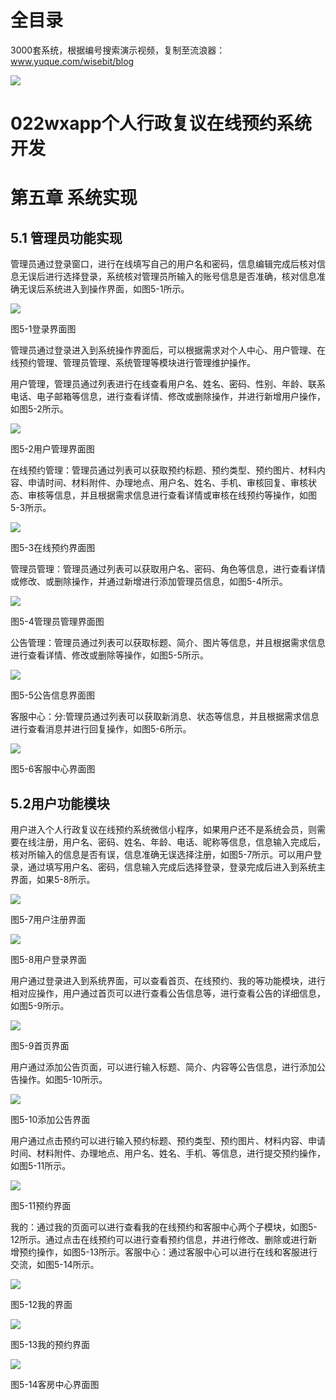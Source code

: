 # 全目录

3000套系统，根据编号搜索演示视频，复制至流浪器：www.yuque.com/wisebit/blog


![](https://bitwise.oss-cn-heyuan.aliyuncs.com/2024/11/06/qq_wechat.png)
# 022wxapp个人行政复议在线预约系统开发
# 第五章 系统实现
## 5.1 管理员功能实现
管理员通过登录窗口，进行在线填写自己的用户名和密码，信息编辑完成后核对信息无误后进行选择登录，系统核对管理员所输入的账号信息是否准确，核对信息准确无误后系统进入到操作界面，如图5-1所示。

![](/md/blog.010.png)

图5-1登录界面图

管理员通过登录进入到系统操作界面后，可以根据需求对个人中心、用户管理、在线预约管理、管理员管理、系统管理等模块进行管理维护操作。

用户管理，管理员通过列表进行在线查看用户名、姓名、密码、性别、年龄、联系电话、电子邮箱等信息，进行查看详情、修改或删除操作，并进行新增用户操作，如图5-2所示。

![](/md/blog.011.png)

图5-2用户管理界面图

在线预约管理：管理员通过列表可以获取预约标题、预约类型、预约图片、材料内容、申请时间、材料附件、办理地点、用户名、姓名、手机、审核回复、审核状态、审核等信息，并且根据需求信息进行查看详情或审核在线预约等操作，如图5-3所示。

![](/md/blog.012.png)

图5-3在线预约界面图

管理员管理：管理员通过列表可以获取用户名、密码、角色等信息，进行查看详情或修改、或删除操作，并通过新增进行添加管理员信息，如图5-4所示。

![](/md/blog.013.png)

图5-4管理员管理界面图

公告管理：管理员通过列表可以获取标题、简介、图片等信息，并且根据需求信息进行查看详情、修改或删除等操作，如图5-5所示。

![](/md/blog.014.png)

图5-5公告信息界面图

客服中心：分:管理员通过列表可以获取新消息、状态等信息，并且根据需求信息进行查看消息并进行回复操作，如图5-6所示。

![](/md/blog.015.png)

图5-6客服中心界面图

## 5.2用户功能模块
用户进入个人行政复议在线预约系统微信小程序，如果用户还不是系统会员，则需要在线注册，用户名、密码、姓名、年龄、电话、昵称等信息，信息输入完成后，核对所输入的信息是否有误，信息准确无误选择注册，如图5-7所示。可以用户登录，通过填写用户名、密码，信息输入完成后选择登录，登录完成后进入到系统主界面，如果5-8所示。

![](/md/blog.016.png)

图5-7用户注册界面

![](/md/blog.017.png)

图5-8用户登录界面

用户通过登录进入到系统界面，可以查看首页、在线预约、我的等功能模块，进行相对应操作，用户通过首页可以进行查看公告信息等，进行查看公告的详细信息，如图5-9所示。

![](/md/blog.018.png)

图5-9首页界面

用户通过添加公告页面，可以进行输入标题、简介、内容等公告信息，进行添加公告操作。如图5-10所示。

![](/md/blog.019.png)

图5-10添加公告界面

用户通过点击预约可以进行输入预约标题、预约类型、预约图片、材料内容、申请时间、材料附件、办理地点、用户名、姓名、手机、等信息，进行提交预约操作，如图5-11所示。

![](/md/blog.020.png)

图5-11预约界面

我的：通过我的页面可以进行查看我的在线预约和客服中心两个子模块，如图5-12所示。通过点击在线预约可以进行查看预约信息，并进行修改、删除或进行新增预约操作，如图5-13所示。客服中心：通过客服中心可以进行在线和客服进行交流，如图5-14所示。

![](/md/blog.021.png)

图5-12我的界面

![](/md/blog.022.png)

图5-13我的预约界面

![](/md/blog.023.png)

图5-14客房中心界面图









